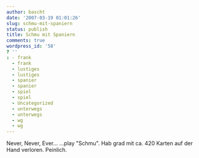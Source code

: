 ```yaml
---
author: bascht
date: '2007-03-19 01:01:26'
slug: schmu-mit-spaniern
status: publish
title: Schmu mit Spaniern
comments: true
wordpress_id: '58'
? ''
: - frank
  - frank
  - lustiges
  - lustiges
  - spanier
  - spanier
  - spiel
  - spiel
  - Uncategorized
  - unterwegs
  - unterwegs
  - wg
  - wg
---
```


Never, Never, Ever... ...play "Schmu". Hab grad mit ca. 420 Karten
auf der Hand verloren. Peinlich.


